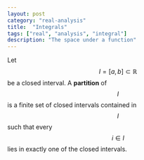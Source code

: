 ```yaml
---
layout: post
category: "real-analysis"
title:  "Integrals"
tags: ["real", "analysis", "integral"]
description: "The space under a function"
---
```


Let $$I=\left[a,b\right]\subset \mathbb{R}$$ be a closed interval. A **partition** of $$I$$ is a finite set of closed intervals contained in $$I$$ such that every $$i \in I$$ lies in exactly one of the closed intervals.
